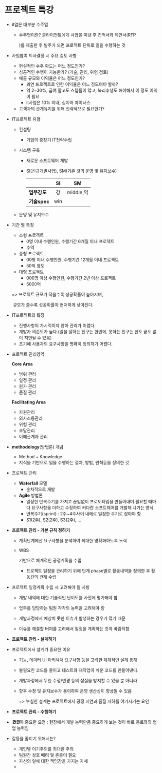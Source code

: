 # 프로젝트 특강

- it업은 대부분 수주업

  - 수주업이란? 클라이언트에게 사업을 따낸 후 견적서와 제안서(RFP

    [^RFP]: Reqeust for proposal

    )를 제출한 후 발주가 되면 프로젝트 단위로 일을 수행하는 것

- 사업참여 의사결정 시 주요 검토 사항

  -  현실적인 수주 확도는 어느 정도인가?
  - 성공적인 수행이 가능한가? (기술, 관리, 위험 검토)
  - 매출 규모와 이익율은 어느 정도인가?
    - 과연 프로젝트로 인한 이익율은 어느 정도여야 할까?
    - 약 2~30%, 급여 말고도 스텝들이 많고, 복리후생도 해야해서 이 정도 이익이 필요
    - it사업은 10% 이내, 심지어 마이너스
  - 고객과의 관계유지를 위해 전략적으로 필요한가?

- IT프로젝트 유형

  - 컨설팅

    - 기업의 중장기 IT전략수립

  - 시스템 구축

    - 새로운 소프트웨어 개발

    - SI(신규개발사업), SM(기존 것의 운영 및 유지보수)

      |              |  SI  |    SM     |
      | :----------- | :--: | :-------: |
      | **업무강도** |  강  | middle,약 |
      | **기술spec** | win  |           |

  - 운영 및 유지보수

- 기간 별 특징

  - 소형 프로젝트
    - 0명 이내 수행인원, 수행기간 6개월 이내 프로젝트
    - 수억
  - 중형 프로젝트
    - 00명 이내 수행인원, 수행기간 12개월 이내 프로젝트
    - 50억 정도
  - 대형 프로젝트
    - 000명 이상 수행인원, 수행기간 2년 이상 프로젝트
    - 5000억

  => 프로젝트 규모가 작을수록 성공확률이 높아지며,

  ​						규모가 클수록 성공확률이 현저하게 낮아진다.

- IT프로젝트의 특징

  - 진행사항이 가시적이지 않아 관리가 어렵다.
  - 개발자 의존도가 높다.(일을 잘하는 친구는 한번에, 못하는 친구는 한도 끝도 없이 지연될 수 있음)
  - 초기에 사용자의 요구사항을 명확히 정의하기 어렵다.

- 프로젝트 관리영역

  **Core Area**

  - 범위 관리
  - 일정 관리
  - 원가 관리
  - 품질 관리

  **Facilitating Area**

  - 자원관리
  - 의사소통관리
  - 위험 관리
  - 조달관리
  - 이해관계자 관리

- **methodology**(방법론) 개념
  - Method + Knowledge
  - 지식을 기반으로 일을 수행하는 절차, 방법, 원칙등을 정의한 것

- 프로젝트 관리

  - **Waterfall** 모델
    - 순차적으로 개발
  - **Agile** 방법론
    - 일정한 반복주기를 가지고 끊임없이 프로토타입을 만들어내며 필요할 때마다 요구사항을 더하고 수정하여 커다란 소프트웨어를 개발해 나가는 방식
    - 반복주기(sprint) : 2주~4주사이 내에로 일정한 주기로 잡아야 함
    - S1(2주), S2(2주), S3(2주), ...

- **프로젝트 관리 - 기본 규칙 정하기**

  - 계획단계에선 요구사항을 분석하여 최대한 명확화하도록 노력

  - WBS

    [^WES]: Work Breakdown Structure

    기반으로 체계적인 공정계획을 수립

    - 프로젝트 일정을 관리하기 위해 단계 phase별로 활동내역을 정의한 후 활동간의 관계 수립

- 프로젝트 일정계획 수립 시 고려해야 될 사항

  - 개발 내역에 대한 기술적인 난이도를 사전에 평가해야 함

  - 업무를 담당하는 팀원 각각의 능력을 고려해야 함
  - 개발과정에서 예상치 못한 이슈가 발생하는 경우가 많기 때문
  - 이슈를 해결할 버퍼를 고려해서 일정을 계획하는 것이 바람직함

- **프로젝트 관리 - 설계하기**

- 프로젝트에서 설계가 중요한 이유

  - 기능, 데이터 UI 아키텍처 요구사항 등을 고려한 체계적인 설계 통해

  - 불필요한 코드를 줄이고 테스트와 재작업이 쉬운 코드를 만들어낸다.

  - 개발과정에서 무한 수정/변경 등의 삽질을 방지할 수 있을 뿐 아니라

  - 향후 수정 및 유지보수가 용이하여 운영 생산성이 향상될 수 있음

    => 부실한 설계는 프로젝트에서 공정 지연과 품질 저하를 야기시키는 요인

- **프로젝트 관리 - 수행하기**

- ***협업***이 중요한 요점 : 현장에서 개발 능력만큼 중요하게 보는 것이 바로 동료와의 협업 능력임
- 갈등을 줄이기 위해서는?
  - 개인별 이기주의를 최대한 주의
  - 팀원간 상호 배려 및 존중이 필요
  - 자신의 일에 대한 책임감을 가지는 자세
  - 